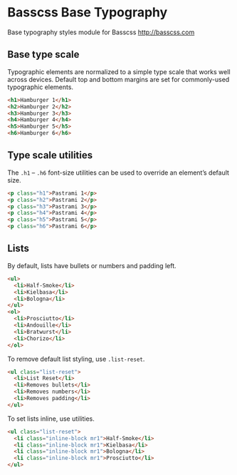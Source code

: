 # Basscss Base Typography

Base typography styles module for Basscss http://basscss.com

## Base type scale
Typographic elements are normalized to a simple type scale that works well across devices. Default top and bottom margins are set for commonly-used typographic elements.

```html
<h1>Hamburger 1</h1>
<h2>Hamburger 2</h2>
<h3>Hamburger 3</h3>
<h4>Hamburger 4</h4>
<h5>Hamburger 5</h5>
<h6>Hamburger 6</h6>
```

## Type scale utilities
The `.h1` – `.h6` font-size utilities can be used to override an element’s default size.

```html
<p class="h1">Pastrami 1</p>
<p class="h2">Pastrami 2</p>
<p class="h3">Pastrami 3</p>
<p class="h4">Pastrami 4</p>
<p class="h5">Pastrami 5</p>
<p class="h6">Pastrami 6</p>
```

## Lists
By default, lists have bullets or numbers and padding left.

```html
<ul>
  <li>Half-Smoke</li>
  <li>Kielbasa</li>
  <li>Bologna</li>
</ul>
<ol>
  <li>Prosciutto</li>
  <li>Andouille</li>
  <li>Bratwurst</li>
  <li>Chorizo</li>
</ol>
```

To remove default list styling, use `.list-reset`.

```html
<ul class="list-reset">
  <li>List Reset</li>
  <li>Removes bullets</li>
  <li>Removes numbers</li>
  <li>Removes padding</li>
</ul>
```

To set lists inline, use utilities.

```html
<ul class="list-reset">
  <li class="inline-block mr1">Half-Smoke</li>
  <li class="inline-block mr1">Kielbasa</li>
  <li class="inline-block mr1">Bologna</li>
  <li class="inline-block mr1">Prosciutto</li>
</ul>
```

